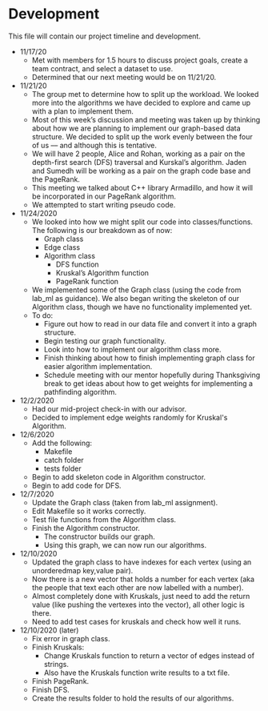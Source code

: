 # Development
This file will contain our project timeline and development. 
- 11/17/20 
  - Met with members for 1.5 hours to discuss project goals, create a team contract, and select a dataset to use.
  - Determined that our next meeting would be on 11/21/20.
- 11/21/20
  - The group met to determine how to split up the workload. We looked more into the algorithms we have decided to explore and came up with a plan to implement them.
  - Most of this week’s discussion and meeting was taken up by thinking about how we are planning to implement our graph-based data structure. We decided to split up the work evenly between the four of us –– and although this is tentative. 
  - We will have 2 people, Alice and Rohan, working as a pair on the depth-first search (DFS) traversal and Kurskal’s algorithm. Jaden and Sumedh will be working as a pair on the graph code base and the PageRank.
  - This meeting we talked about C++ library Armadillo, and how it will be incorporated in our PageRank algorithm.
  - We attempted to start writing pseudo code.
- 11/24/2020
  - We looked into how we might split our code into classes/functions. The following is our breakdown as of now:
    - Graph class
    - Edge class
    - Algorithm class
      - DFS function
      - Kruskal’s Algorithm function
      - PageRank function
  - We implemented some of the Graph class (using the code from lab_ml as guidance). We also began writing the skeleton of our Algorithm class, though we have no functionality implemented yet.
  - To do:
    - Figure out how to read in our data file and convert it into a graph structure.
    - Begin testing our graph functionality.
    - Look into how to implement our algorithm class more.
    - Finish thinking about how to finish implementing graph class for easier algorithm implementation.
    - Schedule meeting with our mentor hopefully during Thanksgiving break to get ideas about how to get weights for implementing a pathfinding algorithm.
- 12/2/2020
  - Had our mid-project check-in with our advisor.
  - Decided to implement edge weights randomly for Kruskal's Algorithm.
- 12/6/2020
  - Add the following:
    - Makefile
    - catch folder
    - tests folder
  - Begin to add skeleton code in Algorithm constructor.
  - Begin to add code for DFS.
- 12/7/2020
  - Update the Graph class (taken from lab_ml assignment).
  - Edit Makefile so it works correctly.
  - Test file functions from the Algorithm class.
  - Finish the Algorithm constructor.
    - The constructor builds our graph.
    - Using this graph, we can now run our algorithms.
- 12/10/2020
  - Updated the graph class to have indexes for each vertex (using an unorderedmap key,value pair).
  - Now there is a new vector that holds a number for each vertex (aka the people that text each other are now labelled with a number).
  - Almost completely done with Kruskals, just need to add the return value (like pushing the vertexes into the vector), all other logic is there.
  - Need to add test cases for kruskals and check how well it runs.
- 12/10/2020 (later)
  - Fix error in graph class.
  - Finish Kruskals:
    - Change Kruskals function to return a vector of edges instead of strings.
    - Also have the Kruskals function write results to a txt file.
  - Finish PageRank.
  - Finish DFS.
  - Create the results folder to hold the results of our algorithms.
